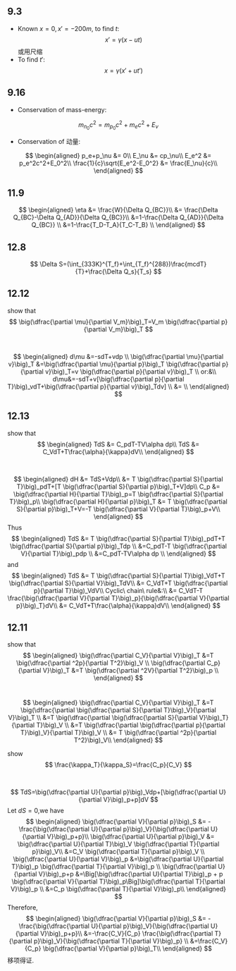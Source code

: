 ## 9.3
- Known $x=0,x'=-200m$, to find $t$:
$$
    x'=\gamma(x-ut)
$$
或用尺缩
- To find $t'$:
$$
    x=\gamma(x'+ut')
$$
## 9.16
- Conservation of mass-energy:

$$
    m_{n_0}c^2=m_{p_0}c^2+m_ec^2+E_\nu
$$
- Conservation of 动量:

$$
    \begin{aligned}
        p_e+p_\nu &= 0\\
        E_\nu &= cp_\nu\\
        E_e^2 &= p_e^2c^2+E_0^2\\
        \frac{1}{c}\sqrt{E_e^2-E_0^2} &= \frac{E_\nu}{c}\\
    \end{aligned}
$$
## 11.9
$$
    \begin{aligned}
        \eta &= \frac{W}{\Delta Q_{BC}}\\
         &= \frac{\Delta Q_{BC}-\Delta Q_{AD}}{\Delta Q_{BC}}\\
         &=1-\frac{\Delta Q_{AD}}{\Delta Q_{BC}} \\
         &=1-\frac{T_D-T_A}{T_C-T_B} \\
    \end{aligned}
$$

## 12.8
$$
    \Delta S=(\int_{333K}^{T_f}+\int_{T_f}^{288})\frac{mcdT}{T}+\frac{\Delta Q_s}{T_s}
$$

## 12.12
show that 
$$
    \big(\dfrac{\partial \mu}{\partial V_m}\big)_T=V_m \big(\dfrac{\partial p}{\partial V_m}\big)_T
$$

<br>

$$
    \begin{aligned}
        d\mu &=-sdT+vdp \\
        \big(\dfrac{\partial \mu}{\partial v}\big)_T &=\big(\dfrac{\partial \mu}{\partial p}\big)_T \big(\dfrac{\partial p}{\partial v}\big)_T=v \big(\dfrac{\partial p}{\partial v}\big)_T \\
        or:&\\
         d\mu&=-sdT+v[\big(\dfrac{\partial p}{\partial T}\big)_vdT+\big(\dfrac{\partial p}{\partial v}\big)_Tdv] \\
         &= \\
    \end{aligned}
$$

## 12.13 
show that 
$$
    \begin{aligned}
        TdS &= C_pdT-TV\alpha dp\\
        TdS &= C_VdT+T\frac{\alpha}{\kappa}dV\\
    \end{aligned}
$$

<br>


$$
    \begin{aligned}
        dH &= TdS+Vdp\\
         &= T \big(\dfrac{\partial S}{\partial T}\big)_pdT+[T \big(\dfrac{\partial S}{\partial p}\big)_T+V]dp\\
        C_p &= \big(\dfrac{\partial H}{\partial T}\big)_p=T \big(\dfrac{\partial S}{\partial T}\big)_p\\
        \big(\dfrac{\partial H}{\partial p}\big)_T &= T \big(\dfrac{\partial S}{\partial p}\big)_T+V=-T \big(\dfrac{\partial V}{\partial T}\big)_p+V\\
    \end{aligned}
$$
Thus 
$$
    \begin{aligned}
        TdS &= T \big(\dfrac{\partial S}{\partial T}\big)_pdT+T \big(\dfrac{\partial S}{\partial p}\big)_Tdp \\
         &=C_pdT-T \big(\dfrac{\partial V}{\partial T}\big)_pdp \\
         &=C_pdT-TV\alpha dp \\
    \end{aligned}
$$
and 
$$
    \begin{aligned}
        TdS &= T \big(\dfrac{\partial S}{\partial T}\big)_VdT+T \big(\dfrac{\partial S}{\partial V}\big)_TdV\\
         &= C_VdT+T \big(\dfrac{\partial p}{\partial T}\big)_VdV\\
         Cyclic\ chain\ rule&:\\
         &= C_VdT-T \frac{\big(\dfrac{\partial V}{\partial T}\big)_p}{\big(\dfrac{\partial V}{\partial p}\big)_T}dV\\
         &= C_VdT+T\frac{\alpha}{\kappa}dV\\
    \end{aligned}
$$

## 12.11
show that 
$$
    \begin{aligned}
        \big(\dfrac{\partial C_V}{\partial V}\big)_T &=T \big(\dfrac{\partial ^2p}{\partial T^2}\big)_V \\
        \big(\dfrac{\partial C_p}{\partial V}\big)_T &=T \big(\dfrac{\partial ^2V}{\partial T^2}\big)_p \\
    \end{aligned}
$$
<br>

$$
    \begin{aligned}
        \big(\dfrac{\partial C_V}{\partial V}\big)_T &=T \big(\dfrac{\partial \big(\dfrac{\partial S}{\partial T}\big)_V}{\partial V}\big)_T \\
         &=T \big(\dfrac{\partial \big(\dfrac{\partial S}{\partial V}\big)_T}{\partial T}\big)_V \\
        &=T \big(\dfrac{\partial \big(\dfrac{\partial p}{\partial T}\big)_V}{\partial T}\big)_V \\
         &= T \big(\dfrac{\partial ^2p}{\partial T^2}\big)_V\\
    \end{aligned}
$$


show 
$$
    \frac{\kappa_T}{\kappa_S}=\frac{C_p}{C_V}
$$

<br>

$$
    TdS=\big(\dfrac{\partial U}{\partial p}\big)_Vdp+[\big(\dfrac{\partial U}{\partial V}\big)_p+p]dV
$$
Let $dS=0$,we have
$$
    \begin{aligned}
        \big(\dfrac{\partial V}{\partial p}\big)_S &= -\frac{\big(\dfrac{\partial U}{\partial p}\big)_V}{\big(\dfrac{\partial U}{\partial V}\big)_p+p}\\
        \big(\dfrac{\partial U}{\partial p}\big)_V &= \big(\dfrac{\partial U}{\partial T}\big)_V \big(\dfrac{\partial T}{\partial p}\big)_V\\
         &=C_V \big(\dfrac{\partial T}{\partial p}\big)_V \\
        \big(\dfrac{\partial U}{\partial V}\big)_p &=\big(\dfrac{\partial U}{\partial T}\big)_p \big(\dfrac{\partial T}{\partial V}\big)_p \\
        \big(\dfrac{\partial U}{\partial V}\big)_p+p &=\Big[\big(\dfrac{\partial U}{\partial T}\big)_p + p \big(\dfrac{\partial V}{\partial T}\big)_p\Big]\big(\dfrac{\partial T}{\partial V}\big)_p \\
        &=C_p \big(\dfrac{\partial T}{\partial V}\big)_p\\
    \end{aligned}
$$
Therefore, 
$$
    \begin{aligned}
        \big(\dfrac{\partial V}{\partial p}\big)_S &= -\frac{\big(\dfrac{\partial U}{\partial p}\big)_V}{\big(\dfrac{\partial U}{\partial V}\big)_p+p}\\
         &=-\frac{C_V}{C_p} \frac{\big(\dfrac{\partial T}{\partial p}\big)_V}{\big(\dfrac{\partial T}{\partial V}\big)_p} \\
         &=\frac{C_V}{C_p} \big(\dfrac{\partial V}{\partial p}\big)_T\\
    \end{aligned}
$$
移项得证.      